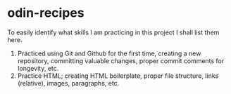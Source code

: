 # odin-recipes
To easily identify what skills I am practicing in this project I shall list them here.

1. Practiced using Git and Github for the first time, creating a new repository, committing valuable changes, proper commit comments for longevity, etc.
2. Practice HTML; creating HTML boilerplate, proper file structure, links (relative), images, paragraphs, etc. 